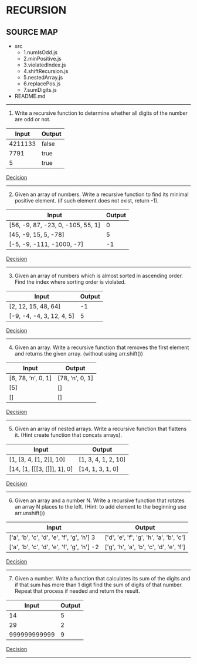# __RECURSION__

## SOURCE MAP

* src
  * 1.numIsOdd.js
  * 2.minPositive.js
  * 3.violatedIndex.js
  * 4.shiftRecursion.js
  * 5.nestedArray.js
  * 6.replacePos.js
  * 7.sumDigits.js
* README.md

---

1. Write a recursive function to determine whether all digits of the number are odd or not.

| Input | Output |
| ----- | ------ |
| 4211133 | false |
| 7791 | true |
| 5 | true |

[Decision](./src/1.numIsOdd.js)

---

2. Given an array of numbers. Write a recursive function to find its minimal positive element. (if such element does not exist, return -1).

| Input | Output |
| ----- | ------ |
| [56, -9, 87, -23, 0, -105, 55, 1] | 0 |
| [45, -9, 15, 5, -78] | 5 |
| [-5, -9, -111, -1000, -7] | -1 |

[Decision](./src/2.minPositive.js)

---

3. Given an array of numbers which is almost sorted in ascending order. Find the index where sorting order is violated.

| Input | Output |
| ----- | ------ |
| [2, 12, 15, 48, 64] | -1 |
| [-9, -4, -4, 3, 12, 4, 5] | 5 |

[Decision](./src/3.violatedIndex.js)

---

4. Given an array. Write a recursive function that removes the first element and returns the given array. (without using arr.shift())

| Input | Output |
| ----- | ------ |
| [6, 78, ‘n’, 0, 1] | [78, ‘n’, 0, 1] |
| [5] | [] |
| [] | [] |

[Decision](./src/4.shiftRecursion.js)

---

5. Given an array of nested arrays. Write a recursive function that flattens it. (Hint create function that concats arrays).

| Input | Output |
| ----- | ------ |
| [1, [3, 4, [1, 2]], 10] | [1, 3, 4, 1, 2, 10] |
| [14, [1, [[[3, []]], 1], 0] | [14, 1, 3, 1, 0] |

[Decision](./src/5.nestedArray.js)

---

6. Given an array and a number N. Write a recursive function that rotates an array N places to the left. (Hint: to add element to the beginning use arr.unshift())

| Input | Output |
| ----- | ------ |
| ['a', 'b', 'c', 'd', 'e', 'f', 'g', 'h'] 3 | ['d', 'e', 'f', 'g', 'h', 'a', 'b', 'c'] |
| ['a', 'b', 'c', 'd', 'e', 'f', 'g', 'h'] -2 | ['g', 'h', 'a', 'b', 'c', 'd', 'e', 'f'] |

[Decision](./src/6.replacePos.js)

---

7. Given a number. Write a function that calculates its sum of the digits and if that sum has more than 1 digit find the sum of digits of that number. Repeat that process if needed and return the result.

| Input | Output |
| ----- | ------ |
| 14 | 5 |
| 29 | 2 |
| 999999999999 | 9 |

[Decision](./src/7.sumDigits.js)

---